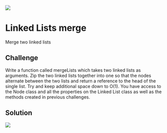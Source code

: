 <img src="https://travis-ci.com/mrebb/data-structures-and-algorithms.svg?branch=ll_merge">

# Linked Lists merge
Merge two linked lists

## Challenge
Write a function called mergeLists which takes two linked lists as arguments. Zip the two linked lists together into one so that the nodes alternate between the two lists and return a reference to the head of the single list. Try and keep additional space down to O(1). You have access to the Node class and all the properties on the Linked List class as well as the methods created in previous challenges.

## Solution
<img src = "./assets/.JPG">